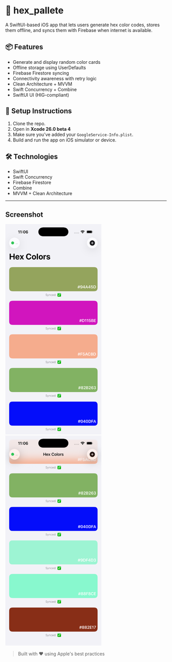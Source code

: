 # 🎨 hex_pallete

A SwiftUI-based iOS app that lets users generate hex color codes, stores them offline, and syncs them with Firebase when internet is available.

## 📦 Features

- Generate and display random color cards
- Offline storage using UserDefaults
- Firebase Firestore syncing
- Connectivity awareness with retry logic
- Clean Architecture + MVVM
- Swift Concurrency + Combine
- SwiftUI UI (HIG-compliant)

## 🚀 Setup Instructions

1. Clone the repo.
2. Open in **Xcode 26.0 beta 4**
3. Make sure you’ve added your `GoogleService-Info.plist`.
4. Build and run the app on iOS simulator or device.

## 🛠 Technologies

- SwiftUI
- Swift Concurrency
- Firebase Firestore
- Combine
- MVVM + Clean Architecture

---
## Screenshot

<img src="/Screenshots/1.png" width="300" />

<img src="/Screenshots/2.png" width="300" />

> Built with ❤️ using Apple's best practices
